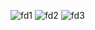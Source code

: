 ![fd1](https://github.com/user-attachments/assets/df92d4e0-2336-4cd5-9ec8-93a5d9f8cbb3)
![fd2](https://github.com/user-attachments/assets/d131471a-f9ab-4cec-b7ff-1ce8dc7060cd)
![fd3](https://github.com/user-attachments/assets/3312b960-129d-4c10-8368-a2b5df3c515f)

